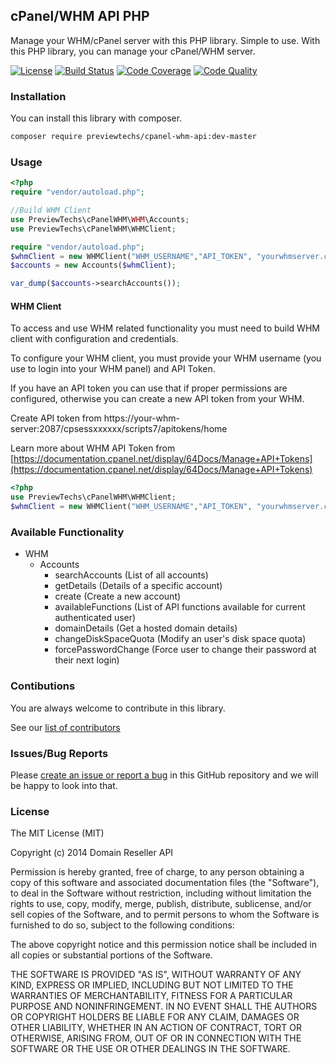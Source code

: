 ## cPanel/WHM API PHP
Manage your WHM/cPanel server with this PHP library. Simple to use. With this PHP library, you can manage your cPanel/WHM server.

[![License](https://img.shields.io/packagist/l/previewtechs/cpanel-whm-api.svg)](https://github.com/PreviewTechnologies/cpanel-whm-api/blob/master/LICENSE)
[![Build Status](https://api.travis-ci.org/PreviewTechnologies/cpanel-whm-api.svg?branch=master)](https://travis-ci.org/PreviewTechnologies/cpanel-whm-api)
[![Code Coverage](https://scrutinizer-ci.com/g/PreviewTechnologies/cpanel-whm-api/badges/coverage.png?b=master)](https://scrutinizer-ci.com/g/PreviewTechnologies/cpanel-whm-api/?branch=master)
[![Code Quality](https://scrutinizer-ci.com/g/PreviewTechnologies/cpanel-whm-api/badges/quality-score.png?b=master)](https://scrutinizer-ci.com/g/PreviewTechnologies/cpanel-whm-api/?branch=master)

### Installation

You can install this library with composer.

```bash
composer require previewtechs/cpanel-whm-api:dev-master
```

### Usage
```php
<?php
require "vendor/autoload.php";

//Build WHM Client
use PreviewTechs\cPanelWHM\WHM\Accounts;
use PreviewTechs\cPanelWHM\WHMClient;

require "vendor/autoload.php";
$whmClient = new WHMClient("WHM_USERNAME","API_TOKEN", "yourwhmserver.com", 2087);
$accounts = new Accounts($whmClient);

var_dump($accounts->searchAccounts());
```

#### WHM Client

To access and use WHM related functionality you must need to build WHM client with configuration
and credentials.

To configure your WHM client, you must provide your WHM username (you use to login into your WHM panel) and API Token. 

If you have an API token you can use that if proper permissions are configured, otherwise
you can create a new API token from your WHM.

Create API token from https://your-whm-server:2087/cpsessxxxxxx/scripts7/apitokens/home

Learn more about WHM API Token from [https://documentation.cpanel.net/display/64Docs/Manage+API+Tokens](https://documentation.cpanel.net/display/64Docs/Manage+API+Tokens)
```php
<?php
use PreviewTechs\cPanelWHM\WHMClient;
$whmClient = new WHMClient("WHM_USERNAME","API_TOKEN", "yourwhmserver.com", 2087);
```

### Available Functionality
- WHM
  - Accounts
    - searchAccounts (List of all accounts)
    - getDetails (Details of a specific account)
    - create (Create a new account)
    - availableFunctions (List of API functions available for current authenticated user)
    - domainDetails (Get a hosted domain details)
    - changeDiskSpaceQuota (Modify an user's disk space quota)
    - forcePasswordChange (Force user to change their password at their next login)
    

### Contibutions
You are always welcome to contribute in this library.

See our [list of contributors](https://github.com/PreviewTechnologies/cpanel-whm-api/graphs/contributors)

### Issues/Bug Reports
Please [create an issue or report a bug](https://github.com/PreviewTechnologies/cpanel-whm-api/issues/new) in this GitHub repository and we will be
happy to look into that.

### License

The MIT License (MIT)

Copyright (c) 2014 Domain Reseller API

Permission is hereby granted, free of charge, to any person obtaining a copy
of this software and associated documentation files (the "Software"), to deal
in the Software without restriction, including without limitation the rights
to use, copy, modify, merge, publish, distribute, sublicense, and/or sell
copies of the Software, and to permit persons to whom the Software is
furnished to do so, subject to the following conditions:

The above copyright notice and this permission notice shall be included in all
copies or substantial portions of the Software.

THE SOFTWARE IS PROVIDED "AS IS", WITHOUT WARRANTY OF ANY KIND, EXPRESS OR
IMPLIED, INCLUDING BUT NOT LIMITED TO THE WARRANTIES OF MERCHANTABILITY,
FITNESS FOR A PARTICULAR PURPOSE AND NONINFRINGEMENT. IN NO EVENT SHALL THE
AUTHORS OR COPYRIGHT HOLDERS BE LIABLE FOR ANY CLAIM, DAMAGES OR OTHER
LIABILITY, WHETHER IN AN ACTION OF CONTRACT, TORT OR OTHERWISE, ARISING FROM,
OUT OF OR IN CONNECTION WITH THE SOFTWARE OR THE USE OR OTHER DEALINGS IN THE
SOFTWARE.